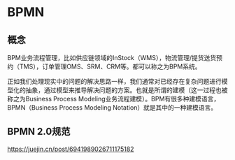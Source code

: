 # BPMN

## 概念

BPM业务流程管理，比如供应链领域的InStock（WMS），物流管理/提货送货预约（TMS），订单管理OMS、SRM、CRM等。都可以称之为BPM系统。

正如我们处理现实中的问题的解决思路一样，我们通常对已经存在复杂问题进行模型化的抽象，通过模型来推导解决问题的方案。也就是所谓的建模（这一过程也被称之为Business Process Modeling业务流程建模）。BPM有很多种建模语言，BPMN（Business Process Modeling Notation）就是其中的一种建模语言。

## BPMN 2.0规范
https://juejin.cn/post/6941989026711175182